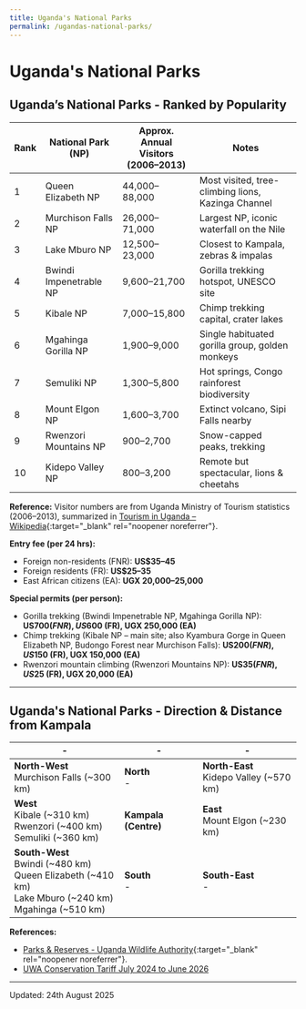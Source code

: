 ```yaml
---
title: Uganda's National Parks
permalink: /ugandas-national-parks/
---
```

# Uganda's National Parks

## Uganda’s National Parks - Ranked by Popularity

|Rank|National Park (NP)|Approx. Annual Visitors (2006–2013)|Notes|
|-|-|-|-|
|1|Queen Elizabeth NP|44,000–88,000|Most visited, tree-climbing lions, Kazinga Channel|
|2|Murchison Falls NP|26,000–71,000|Largest NP, iconic waterfall on the Nile|
|3|Lake Mburo NP|12,500–23,000|Closest to Kampala, zebras & impalas|
|4|Bwindi Impenetrable NP|9,600–21,700|Gorilla trekking hotspot, UNESCO site|
|5|Kibale NP|7,000–15,800|Chimp trekking capital, crater lakes|
|6|Mgahinga Gorilla NP|1,900–9,000|Single habituated gorilla group, golden monkeys|
|7|Semuliki NP|1,300–5,800|Hot springs, Congo rainforest biodiversity|
|8|Mount Elgon NP|1,600–3,700|Extinct volcano, Sipi Falls nearby|
|9|Rwenzori Mountains NP|900–2,700|Snow-capped peaks, trekking|
|10|Kidepo Valley NP|800–3,200|Remote but spectacular, lions & cheetahs|

**Reference:** Visitor numbers are from Uganda Ministry of Tourism statistics (2006–2013), summarized in [Tourism in Uganda – Wikipedia](https://en.wikipedia.org/wiki/Tourism_in_Uganda){:target="_blank" rel="noopener noreferrer"}.

**Entry fee (per 24 hrs):**  
- Foreign non-residents (FNR): **US$35–45**  
- Foreign residents (FR): **US$25–35**  
- East African citizens (EA): **UGX 20,000–25,000**  

**Special permits (per person):**  
- Gorilla trekking (Bwindi Impenetrable NP, Mgahinga Gorilla NP): **US$700 (FNR), US$600 (FR), UGX 250,000 (EA)**  
- Chimp trekking (Kibale NP – main site; also Kyambura Gorge in Queen Elizabeth NP, Budongo Forest near Murchison Falls): **US$200 (FNR), US$150 (FR), UGX 150,000 (EA)**  
- Rwenzori mountain climbing (Rwenzori Mountains NP): **US$35 (FNR), US$25 (FR), UGX 20,000 (EA)**  

---

## Uganda's National Parks - Direction & Distance from Kampala

| - | - | - |
| - | - | - |
| **North-West**<br>Murchison Falls (~300 km) | **North**<br>- | **North-East**<br>Kidepo Valley (~570 km) |
| **West**<br>Kibale (~310 km)<br>Rwenzori (~400 km)<br>Semuliki (~360 km) | **Kampala (Centre)** | **East**<br>Mount Elgon (~230 km) |
| **South-West**<br>Bwindi (~480 km)<br>Queen Elizabeth (~410 km)<br>Lake Mburo (~240 km)<br>Mgahinga (~510 km) | **South**<br>- | **South-East**<br>- |

**References:**
- [Parks &amp; Reserves - Uganda Wildlife Authority](https://ugandawildlife.org/parks-reserves/){:target="_blank" rel="noopener noreferrer"}.
- [UWA Conservation Tariff July 2024 to June 2026](https://github.com/ivanshim/ivanshim.github.io/raw/main/uganda/UWA-Conservation-Tariff-July-2024-June-2026.pdf)

---

Updated: 24th August 2025
